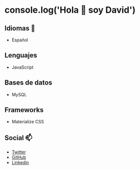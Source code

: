 # console.log('Hola 👋 soy David')

## Idiomas 💬

- Español

## Lenguajes

- JavaScript

## Bases de datos

- MySQL

## Frameworks

- Materialize CSS

## Social 📫

- [Twitter](https://twitter.com/dacubillos)
- [GitHub](https://github.com/desteban)
- [Linkedin](https://www.linkedin.com/in/david-cubillos-7b502b18b/)

<!--
**desteban/desteban** is a ✨ _special_ ✨ repository because its `README.md` (this file) appears on your GitHub profile.

Here are some ideas to get you started:

- 🔭 I’m currently working on ...
- 🌱 I’m currently learning ...
- 👯 I’m looking to collaborate on ...
- 🤔 I’m looking for help with ...
- 💬 Ask me about ...
- 📫 How to reach me: ...
- 😄 Pronouns: ...
- ⚡ Fun fact: ...
-->
